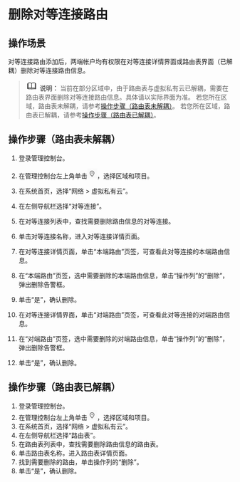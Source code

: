# 删除对等连接路由<a name="vpc_peering_0006"></a>

## 操作场景<a name="s45b2ece92df640c0a3907ed35916cd2b"></a>

对等连接路由添加后，两端帐户均有权限在对等连接详情界面或路由表界面（已解耦）删除对等连接路由信息。

>![](public_sys-resources/icon-note.gif) **说明：** 
>当前在部分区域中，由于路由表与虚拟私有云已解耦，需要在路由表界面删除对等连接路由信息。具体请以实际界面为准。
>若您所在区域，路由表未解耦，请参考[操作步骤（路由表未解耦）](#section1865779319727)。
>若您所在区域，路由表已解耦，请参考[操作步骤（路由表已解耦）](#section26541722111813)。

## 操作步骤（路由表未解耦）<a name="section1865779319727"></a>

1.  登录管理控制台。


1.  在管理控制台左上角单击![](figures/icon-region.png)，选择区域和项目。
2.  在系统首页，选择“网络 \> 虚拟私有云”。
3.  在左侧导航栏选择“对等连接”。
4.  在对等连接列表中，查找需要删除路由信息的对等连接。
5.  单击对等连接名称，进入对等连接详情页面。
6.  在对等连接详情页面，单击“本端路由”页签，可查看此对等连接的本端路由信息。
7.  在“本端路由”页签，选中需要删除的本端路由信息，单击“操作列”的“删除”，弹出删除告警框。
8.  单击“是”，确认删除。
9.  在对等连接详情界面，单击“对端路由”页签，可查看此对等连接的对端路由信息。
10. 在“对端路由”页签，选中需要删除的对端路由信息，单击“操作列”的“删除”，弹出删除告警框。
11. 单击“是”，确认删除。

## 操作步骤（路由表已解耦）<a name="section26541722111813"></a>

1.  登录管理控制台。
2.  在管理控制台左上角单击![](figures/icon-region.png)，选择区域和项目。
3.  在系统首页，选择“网络 \> 虚拟私有云”。
4.  在左侧导航栏选择“路由表”。
5.  在路由表列表中，查找需要删除路由信息的路由表。
6.  单击路由表名称，进入路由表详情页面。
7.  找到需要删除的路由，单击操作列的“删除”。
8.  单击“是”，确认删除。

